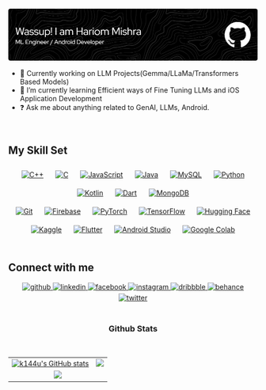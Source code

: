 ![github-header-image (9)](https://github.com/Hariom329/Hariom329/blob/main/github-header-image%20(3).png?raw=true)
<!--
# <div align="center">I'm Hariom, a ML Engineer & Developer from India. 🚀</div>  
<br/>
-->


- 🔭 Currently working on LLM Projects(Gemma/LLaMa/Transformers Based Models)  
- 🌱 I’m currently learning Efficient ways of Fine Tuning LLMs and iOS Application Development
- ❓ Ask me about anything related to GenAI, LLMs, Android.
<br/>

## My Skill Set

<div align="center">  
  <a href="https://www.cplusplus.com/" target="_blank"><img style="margin: 10px" src="https://profilinator.rishav.dev/skills-assets/cplusplus-original.svg" alt="C++" height="50" /></a>  
  <a href="https://www.cprogramming.com/" target="_blank"><img style="margin: 10px" src="https://profilinator.rishav.dev/skills-assets/c-original.svg" alt="C" height="50" /></a>    
  <a href="https://www.javascript.com/" target="_blank"><img style="margin: 10px" src="https://profilinator.rishav.dev/skills-assets/javascript-original.svg" alt="JavaScript" height="50" /></a>  
  <a href="https://www.java.com/" target="_blank"><img style="margin: 10px" src="https://profilinator.rishav.dev/skills-assets/java-original-wordmark.svg" alt="Java" height="50" /></a>
  <a href="https://www.mysql.com/" target="_blank"><img style="margin: 10px" src="https://profilinator.rishav.dev/skills-assets/mysql-original-wordmark.svg" alt="MySQL" height="50" /></a>  
  <a href="https://www.python.org/" target="_blank"><img style="margin: 10px" src="https://profilinator.rishav.dev/skills-assets/python-original.svg" alt="Python" height="50" /></a>
  <a href="https://kotlinlang.org/" target="_blank"><img style="margin: 10px" src="https://upload.wikimedia.org/wikipedia/commons/7/74/Kotlin_Icon.png" alt="Kotlin" height="50" /></a>  
  <a href="https://dart.dev/" target="_blank"><img style="margin: 10px" src="https://www.vectorlogo.zone/logos/dartlang/dartlang-icon.svg" alt="Dart" height="50" /></a>
  <a href="https://www.mongodb.com/" target="_blank"><img style="margin: 10px" src="https://www.vectorlogo.zone/logos/mongodb/mongodb-icon.svg" alt="MongoDB" height="50" /></a>  
</div> 
<div align="center">  
  <a href="https://github.com/" target="_blank"><img style="margin: 10px" src="https://profilinator.rishav.dev/skills-assets/git-scm-icon.svg" alt="Git" height="50" /></a>   
  <a href="https://firebase.google.com/" target="_blank"><img style="margin: 10px" src="https://profilinator.rishav.dev/skills-assets/firebase.png" alt="Firebase" height="50" /></a>
  <a href="https://pytorch.org/" target="_blank"><img style="margin: 10px" src="https://upload.wikimedia.org/wikipedia/commons/1/10/PyTorch_logo_icon.svg" alt="PyTorch" height="50" /></a>  
  <a href="https://www.tensorflow.org/" target="_blank"><img style="margin: 10px" src="https://upload.wikimedia.org/wikipedia/commons/2/2d/Tensorflow_logo.svg" alt="TensorFlow" height="50" /></a> 
  <a href="https://huggingface.co/" target="_blank"><img style="margin: 10px" src="https://huggingface.co/front/assets/huggingface_logo-noborder.svg" alt="Hugging Face" height="50" /></a>  
  <a href="https://www.kaggle.com/" target="_blank"><img style="margin: 10px" src="https://www.vectorlogo.zone/logos/kaggle/kaggle-icon.svg" alt="Kaggle" height="50" /></a>
  <a href="https://flutter.dev/" target="_blank"><img style="margin: 10px" src="https://www.vectorlogo.zone/logos/flutterio/flutterio-icon.svg" alt="Flutter" height="50" /></a>  
  <a href="https://developer.android.com/studio" target="_blank"><img style="margin: 10px" src="https://upload.wikimedia.org/wikipedia/commons/9/92/Android_Studio_Trademark.svg" alt="Android        Studio" height="50" /></a>  
  <a href="https://colab.research.google.com/" target="_blank"><img style="margin: 10px" src="https://upload.wikimedia.org/wikipedia/commons/d/d0/Google_Colaboratory_SVG_Logo.svg" alt="Google       Colab" height="50" /></a>
 

</div>  
<br/>  

## Connect with me  

<div align="center">
    <a href="https://github.com/k144u" target="_blank">
        <img src=https://img.shields.io/badge/github-%2324292e.svg?&style=for-the-badge&logo=github&logoColor=white alt=github style="margin-bottom: 5px;" />
    </a>
    <a href="https://linkedin.com/in/sankalp-pathak-kittu" target="_blank">
        <img src=https://img.shields.io/badge/linkedin-%231E77B5.svg?&style=for-the-badge&logo=linkedin&logoColor=white alt=linkedin style="margin-bottom: 5px;" />
    </a>
    <a href="https://www.facebook.com/people/Sankalp-Pathak/pfbid0afd4zXjNZWntXRjSoQSYHS9RMYafNAEoBRQ8VPsQd4eGmmdvHPT3vMh4S1pUjizhl/" target="_blank">
        <img src=https://img.shields.io/badge/facebook-%232E87FB.svg?&style=for-the-badge&logo=facebook&logoColor=white alt=facebook style="margin-bottom: 5px;" />
    </a>
    <a href="https://www.instagram.com/__.sankalp._/" target="_blank">
        <img src=https://img.shields.io/badge/instagram-%23000000.svg?&style=for-the-badge&logo=instagram&logoColor=white alt=instagram style="margin-bottom: 5px;" />
    </a>
    <a href="https://dribbble.com/K144U/shots" target="_blank">
        <img src=https://img.shields.io/badge/dribbble-%23E45285.svg?&style=for-the-badge&logo=dribbble&logoColor=white alt=dribbble style="margin-bottom: 5px;" />
    </a>
    <a href="https://www.behance.net/sankalppathak04" target="_blank">
        <img src=https://img.shields.io/badge/behance-%23191919.svg?&style=for-the-badge&logo=behance&logoColor=white alt=behance style="margin-bottom: 5px;" />
    </a>
    <a href="https://x.com/Kittu_isaDev?t=zIHXJNuo1QZ2JHpAiIjkTA&s=09" target="_blank">
        <img src=https://img.shields.io/badge/twitter-%2300acee.svg?&style=for-the-badge&logo=twitter&logoColor=white alt=twitter style="margin-bottom: 5px;" />
    </a>  
</div>  
<br/>  

<h3><p align="center"><b>Github Stats</b></p></h3>
<table>
     <tr> 
          <td>
               <a href="http://www.github.com/k144u"><img src="https://github-readme-stats.vercel.app/api?username=k144u&show_icons=true&theme=transparent&hide_border=true" alt="k144u's GitHub stats" /></a> 
          </td> 
          <td> 
               <a href="http://www.github.com/k144u"><img src="https://github-readme-streak-stats.herokuapp.com/?user=k144u&stroke=0891b2&background=0d1117&ring=ec4899&fire=ec4899&currStreakNum=0891b2&currStreakLabel=ec4899&sideNums=0891b2&sideLabels=0891b2&dates=0891b2&hide_border=true" /></a>
          </td> 
     </tr> 
     <br>
     <tr>
          <td colspan="2" align="center">
               <center>
                 <a href="https://visitorbadge.io/status?path=https%3A%2F%2Fgithub.com%2FK144U%2F"><img src="https://api.visitorbadge.io/api/visitors?path=https%3A%2F%2Fgithub.com%2FK144U%2F&labelColor=%23202a25&countColor=%23c4ebc8&style=flat" /></a>
               </center>
          </td>
     </tr>
</table>
